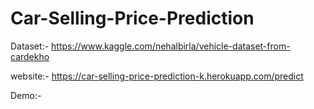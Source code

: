 # Car-Selling-Price-Prediction

Dataset:-
https://www.kaggle.com/nehalbirla/vehicle-dataset-from-cardekho

website:-
https://car-selling-price-prediction-k.herokuapp.com/predict

Demo:-
